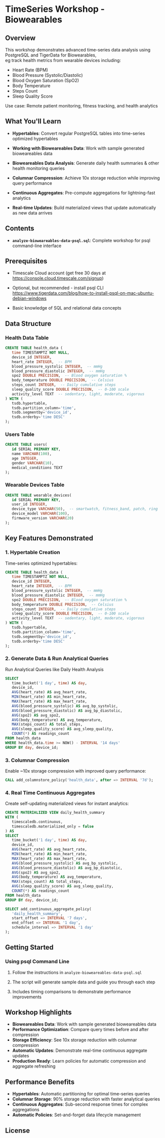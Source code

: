 # TimeSeries Workshop - Biowearables

## Overview

This workshop demonstrates advanced time-series data analysis using PostgreSQL and TigerData for Biowearables,  
eg track health metrics from wearable devices including:

- Heart Rate (BPM)
- Blood Pressure (Systolic/Diastolic)
- Blood Oxygen Saturation (SpO2)
- Body Temperature
- Steps Count
- Sleep Quality Score

Use case: Remote patient monitoring, fitness tracking, and health analytics


## What You'll Learn

- **Hypertables**: Convert regular PostgreSQL tables into time-series optimized hypertables

- **Working with Bioweareables Data**: Work with sample generated bioweareables data

- **Bioweareables Data Analysis**: Generate daily health summaries & other health monitoring queries

- **Columnar Compression**: Achieve 10x storage reduction while improving query performance

- **Continuous Aggregates**: Pre-compute aggregations for lightning-fast analytics

- **Real-time Updates**: Build materialized views that update automatically as new data arrives

## Contents

- **`analyze-bioweareables-data-psql.sql`**: Complete workshop for psql command-line interface

## Prerequisites

- Timescale Cloud account (get free 30 days at <https://console.cloud.timescale.com/signup>)

- Optional, but recommended - install psql CLI https://www.tigerdata.com/blog/how-to-install-psql-on-mac-ubuntu-debian-windows

- Basic knowledge of SQL and relational data concepts

## Data Structure

### Health Data Table

```sql
CREATE TABLE health_data (
   time TIMESTAMPTZ NOT NULL,
   device_id INTEGER,
   heart_rate INTEGER,  -- BPM
   blood_pressure_systolic INTEGER,  -- mmHg
   blood_pressure_diastolic INTEGER,  -- mmHg
   spo2 DOUBLE PRECISION,  -- Blood oxygen saturation %
   body_temperature DOUBLE PRECISION,  -- Celsius
   steps_count INTEGER,  -- Daily cumulative steps
   sleep_quality_score DOUBLE PRECISION,  -- 0-100 scale
   activity_level TEXT  -- sedentary, light, moderate, vigorous
) WITH (
   tsdb.hypertable,
   tsdb.partition_column='time',
   tsdb.segmentby='device_id',
   tsdb.orderby='time DESC'
);

```

### Users Table

```sql
CREATE TABLE users(
   id SERIAL PRIMARY KEY,
   name VARCHAR(100), 
   age INTEGER,
   gender VARCHAR(10),
   medical_conditions TEXT
);
```

### Wearable Devices Table

```sql
CREATE TABLE wearable_devices(
   id SERIAL PRIMARY KEY,
   user_id INTEGER,
   device_type VARCHAR(50),  -- smartwatch, fitness_band, patch, ring
   device_model VARCHAR(100),
   firmware_version VARCHAR(20)
);

```

## Key Features Demonstrated

### 1. Hypertable Creation

Time-series optimized hypertables:

```sql
CREATE TABLE health_data (
   time TIMESTAMPTZ NOT NULL,
   device_id INTEGER,
   heart_rate INTEGER,  -- BPM
   blood_pressure_systolic INTEGER,  -- mmHg
   blood_pressure_diastolic INTEGER,  -- mmHg
   spo2 DOUBLE PRECISION,  -- Blood oxygen saturation %
   body_temperature DOUBLE PRECISION,  -- Celsius
   steps_count INTEGER,  -- Daily cumulative steps
   sleep_quality_score DOUBLE PRECISION,  -- 0-100 scale
   activity_level TEXT  -- sedentary, light, moderate, vigorous
) WITH (
   tsdb.hypertable,
   tsdb.partition_column='time',
   tsdb.segmentby='device_id',
   tsdb.orderby='time DESC'
);
```

### 2. Generate Data & Run Analytical Queries 

Run Analytical Queries like Daily Health Analysis

```sql
SELECT
   time_bucket('1 day', time) AS day,
   device_id,
   AVG(heart_rate) AS avg_heart_rate,
   MIN(heart_rate) AS min_heart_rate,
   MAX(heart_rate) AS max_heart_rate,
   AVG(blood_pressure_systolic) AS avg_bp_systolic,
   AVG(blood_pressure_diastolic) AS avg_bp_diastolic,
   AVG(spo2) AS avg_spo2,
   AVG(body_temperature) AS avg_temperature,
   MAX(steps_count) AS total_steps,
   AVG(sleep_quality_score) AS avg_sleep_quality,
   COUNT(*) AS readings_count
FROM health_data
WHERE health_data.time >= NOW() - INTERVAL '14 days'
GROUP BY day, device_id;
```

### 3. Columnar Compression 

Enable ~10x storage compression with improved query performance:

```sql
CALL add_columnstore_policy('health_data', after => INTERVAL '7d');
```

### 4. Real Time Continuous Aggregates

Create self-updating materialized views for instant analytics:

```sql
CREATE MATERIALIZED VIEW daily_health_summary
WITH (
   timescaledb.continuous,
   timescaledb.materialized_only = false
) AS
SELECT
   time_bucket('1 day', time) AS day,
   device_id,
   AVG(heart_rate) AS avg_heart_rate,
   MIN(heart_rate) AS min_heart_rate,
   MAX(heart_rate) AS max_heart_rate,
   AVG(blood_pressure_systolic) AS avg_bp_systolic,
   AVG(blood_pressure_diastolic) AS avg_bp_diastolic,
   AVG(spo2) AS avg_spo2,
   AVG(body_temperature) AS avg_temperature,
   MAX(steps_count) AS total_steps,
   AVG(sleep_quality_score) AS avg_sleep_quality,
   COUNT(*) AS readings_count
FROM health_data
GROUP BY day, device_id;

SELECT add_continuous_aggregate_policy(
   'daily_health_summary',
   start_offset => INTERVAL '7 days',
   end_offset => INTERVAL '1 day',
   schedule_interval => INTERVAL '1 day'
);
```


## Getting Started

### Using psql Command Line

1. Follow the instructions in `analyze-bioweareables-data-psql.sql`

2. The script will generate sample data and guide you through each step

3. Includes timing comparisons to demonstrate performance improvements

## Workshop Highlights

- **Bioweareables Data**: Work with sample generated bioweareables data 
- **Performance Optimization**: Compare query times before and after compression
- **Storage Efficiency**: See 10x storage reduction with columnar compression
- **Automatic Updates**: Demonstrate real-time continuous aggregate updates
- **Production Ready**: Learn policies for automatic compression and aggregate refreshing

## Performance Benefits

- **Hypertables**: Automatic partitioning for optimal time-series queries
- **Columnar Storage**: 90% storage reduction with faster analytical queries
- **Continuous Aggregates**: Sub-second response times for complex aggregations
- **Automatic Policies**: Set-and-forget data lifecycle management

## License
